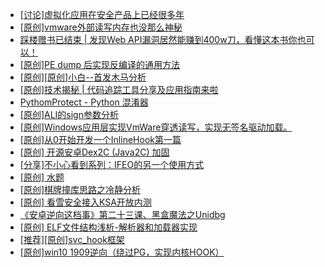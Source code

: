 + [[讨论]虚拟化应用在安全产品上已经很多年](https://bbs.kanxue.com/thread-285058.htm)
+ [[原创]vmware外部读写内存也没那么神秘](https://bbs.kanxue.com/thread-284956.htm)
+ [踩楼赠书已结束 | 发现Web API漏洞居然能赚到400w刀，看懂这本书你也可以！](https://bbs.kanxue.com/thread-284615.htm)
+ [[原创]PE dump 后实现反编译的通用方法](https://bbs.kanxue.com/thread-284958.htm)
+ [[原创][原创]小白--首发木马分析](https://bbs.kanxue.com/thread-285072.htm)
+ [[原创]技术揭秘 | 代码追踪工具分享及应用指南来啦](https://bbs.kanxue.com/thread-285021.htm)
+ [PythomProtect - Python 混淆器](https://bbs.kanxue.com/thread-285032.htm)
+ [[原创]ALI的sign参数分析](https://bbs.kanxue.com/thread-284292.htm)
+ [[原创]Windows应用层实现VmWare穿透读写，实现无签名驱动加载。](https://bbs.kanxue.com/thread-276176.htm)
+ [[原创]从0开始开发一个InlineHook第一篇](https://bbs.kanxue.com/thread-284689.htm)
+ [[原创] 开源安卓Dex2C (Java2C) 加固](https://bbs.kanxue.com/thread-253987.htm)
+ [[分享]不小心看到系列：IFEO的另一个使用方式](https://bbs.kanxue.com/thread-226982.htm)
+ [[原创] 水题](https://bbs.kanxue.com/thread-278367.htm)
+ [[原创]棋牌撞库思路之冷静分析](https://bbs.kanxue.com/thread-260099.htm)
+ [[原创] 看雪安全接入KSA开放内测](https://bbs.kanxue.com/thread-251837.htm)
+ [《安卓逆向这档事》第二十三课、黑盒魔法之Unidbg](https://bbs.kanxue.com/thread-285073.htm)
+ [[原创] ELF文件结构浅析-解析器和加载器实现](https://bbs.kanxue.com/thread-284556.htm)
+ [[推荐][原创]svc_hook框架](https://bbs.kanxue.com/thread-284713.htm)
+ [[原创]win10 1909逆向（绕过PG，实现内核HOOK）](https://bbs.kanxue.com/thread-266781.htm)
